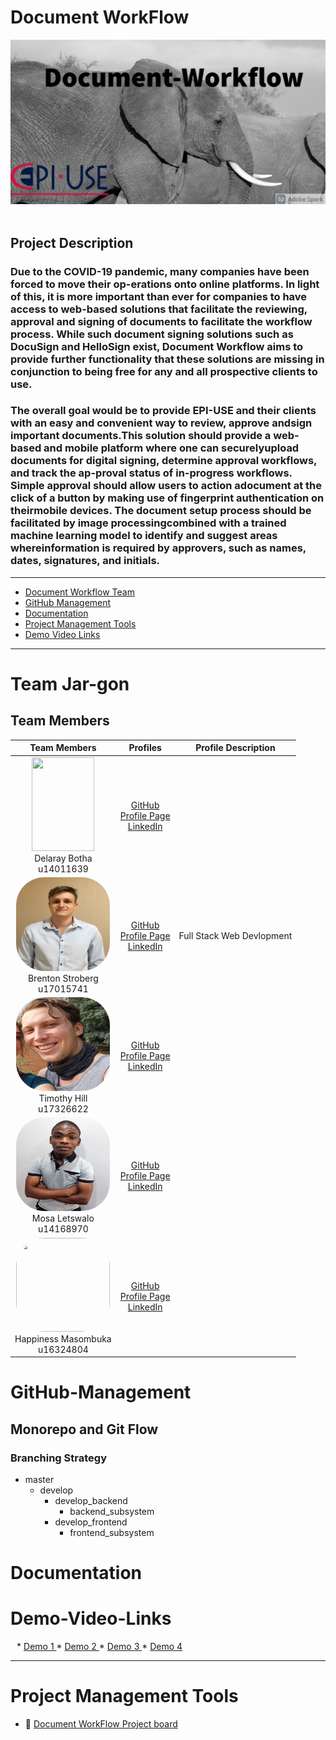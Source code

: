 # Document WorkFlow
<img src="Images/MyPost.jpg">
<br>
<br>


## Project Description 
### Due to the COVID-19 pandemic, many companies have been forced to move their op-erations onto online platforms. In light of this, it is more important than ever for companies to have access to web-based solutions that facilitate the reviewing, approval and signing of documents to facilitate the workflow process. While such document signing solutions such as DocuSign and HelloSign exist, Document Workflow aims to provide further functionality that these solutions are missing in conjunction to being free for any and all prospective clients to use. 
### The overall goal would be to provide EPI-USE and their clients with an easy and convenient way to review, approve andsign important documents.This solution should provide a web-based and mobile platform where one can securelyupload documents for digital signing, determine approval workflows, and track the ap-proval status of in-progress workflows. Simple approval should allow users to action adocument at the click of a button by making use of fingerprint authentication on theirmobile devices. The document setup process should be facilitated by image processingcombined with a trained machine learning model to identify and suggest areas whereinformation is required by approvers, such as names, dates, signatures, and initials.

---


<div>

- [Document Workflow Team](#Team_-Jargon)
- [GitHub Management](#GitHub-Management)
- [Documentation](#Documentation)
- [Project Management Tools](#project-management-tools)
- [Demo Video Links](#Demo-Video-Links)

</div>

---



# Team Jar-gon
## Team Members

**Team Members**                                                                |                                                                                  **Profiles**                                                                                  |                                     **Profile Description**                                     |
| :-------------------------------------------------------------------------------------------------------------------------------------------: | :----------------------------------------------------------------------------------------------------------------------------------------------------------------------------: | :-----------------------------------------------------------------------------------------: |
|<img src="Images/delarey.jpg" width="100" height="150"><br/> Delaray Botha <br/> u14011639 |       [GitHub]() <br/> [Profile Page]() <br/> [LinkedIn](https://www.linkedin.com/in/delarey-botha-82886820b/) <br/> |  |
|<img src="Images/Brent.jpg" width="150" height="150" style="border-radius:30%;"> <br/> Brenton Stroberg <br/> u17015741 | [GitHub](https://github.com/u17015741) <br/> [Profile Page](https://u17015741.github.io/u17015741) <br/> [LinkedIn](https://www.linkedin.com/in/brenton-stroberg-a15219172/) <br/> | Full Stack Web Devlopment<br>|
|<img src= "Images/Tim.jpg" width="150" height="150" style="border-radius:30%;"> <br/>Timothy Hill <br/> u17326622 <br/> | [GitHub]([https://github.com/u17112592]) <br/> [Profile Page](https://u17112592.github.io/) <br/> [LinkedIn](https://www.linkedin.com/in/timothy-hill-759a0b20b/) <br/> | |
|<img src="Images/Mosa.jpg" width="150" height="150" style="border-radius:30%;"> <br/> Mosa Letswalo <br/> u14168970|       [GitHub](https://github.com/) <br/> [Profile Page]() <br/> [LinkedIn]() <br/> | |
|<img src="Images/Happiness" width="150" height="150" style="border-radius:30%;"> <br/>Happiness Masombuka<br/> u16324804  |       [GitHub]() <br/> [Profile Page]() <br/> [LinkedIn]() <br/> | 



# GitHub-Management

## Monorepo and Git Flow

### Branching Strategy

* master
    * develop
        * develop_backend
            * backend_subsystem
        * develop_frontend
            * frontend_subsystem  
         
# Documentation



# Demo-Video-Links

<div style="margin-left: 2%">
* <a href=""> Demo 1 </a>
* <a href=""> Demo 2 </a>
* <a href=""> Demo 3 </a>
* <a href=""> Demo 4 </a>
</div>

---

# Project Management Tools

- :open_book: [Document WorkFlow Project board](https://github.com/COS301-SE-2021/Document-Workflow/projects/1)
